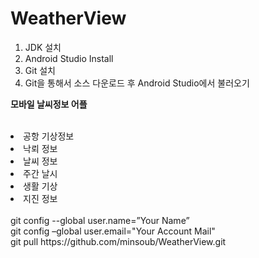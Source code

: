 # WeatherView <br>

1. JDK 설치 <br>
2. Android Studio Install <br>
3. Git 설치 <br>
4. Git을 통해서 소스 다운로드 후 Android Studio에서 불러오기<br>

<b>모바일 날씨정보 어플</b><br><br>
<li>공항 기상정보</li>
<li>낙뢰 정보</li>
<li>날씨 정보</li>
<li>주간 날시</li>
<li>생활 기상</li>
<li>지진 정보</li>
<br>
git config --global user.name=”Your Name” <br>
git config –global user.email="Your Account Mail" <br>
git pull https://github.com/minsoub/WeatherView.git
